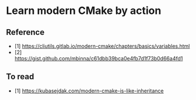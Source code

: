 # Learn modern CMake by action

## Reference
- [1] https://cliutils.gitlab.io/modern-cmake/chapters/basics/variables.html
- [2] https://gist.github.com/mbinna/c61dbb39bca0e4fb7d1f73b0d66a4fd1

## To read
- [1] https://kubasejdak.com/modern-cmake-is-like-inheritance
